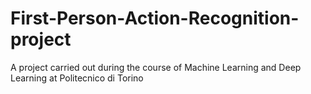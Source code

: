 # First-Person-Action-Recognition-project
A project carried out during the course of Machine Learning and Deep Learning at Politecnico di Torino
